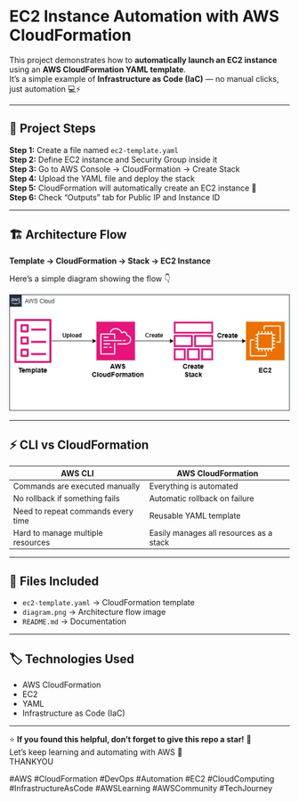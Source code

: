 #  EC2 Instance Automation with AWS CloudFormation

This project demonstrates how to **automatically launch an EC2 instance** using an **AWS CloudFormation YAML template**.  
It’s a simple example of **Infrastructure as Code (IaC)** — no manual clicks, just automation 💻⚡

---

## 📘 Project Steps

**Step 1:** Create a file named `ec2-template.yaml`  
**Step 2:** Define EC2 instance and Security Group inside it  
**Step 3:** Go to AWS Console → CloudFormation → Create Stack  
**Step 4:** Upload the YAML file and deploy the stack  
**Step 5:** CloudFormation will automatically create an EC2 instance 🎯  
**Step 6:** Check “Outputs” tab for Public IP and Instance ID  

---

## 🏗️ Architecture Flow

**Template → CloudFormation → Stack → EC2 Instance**

Here’s a simple diagram showing the flow 👇  

![CloudFormation EC2 Flow](./diagram.png)

---

## ⚡ CLI vs CloudFormation

| AWS CLI | AWS CloudFormation |
|----------|--------------------|
| Commands are executed manually | Everything is automated |
| No rollback if something fails | Automatic rollback on failure |
| Need to repeat commands every time | Reusable YAML template |
| Hard to manage multiple resources | Easily manages all resources as a stack |

---

## 🧩 Files Included

- `ec2-template.yaml` → CloudFormation template  
- `diagram.png` → Architecture flow image  
- `README.md` → Documentation  

---

## 🏷️ Technologies Used

- AWS CloudFormation  
- EC2  
- YAML  
- Infrastructure as Code (IaC)  

---

⭐ **If you found this helpful, don’t forget to give this repo a star!** 🌟  
Let’s keep learning and automating with AWS 🚀  
THANKYOU

#AWS #CloudFormation #DevOps #Automation #EC2 #CloudComputing #InfrastructureAsCode #AWSLearning #AWSCommunity #TechJourney

